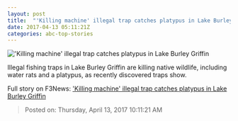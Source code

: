 ```yaml
---
layout: post
title:  "'Killing machine' illegal trap catches platypus in Lake Burley Griffin"
date: 2017-04-13 05:11:21Z
categories: abc-top-stories
---
```


!['Killing machine' illegal trap catches platypus in Lake Burley Griffin](http://www.abc.net.au/news/image/8443064-1x1-700x700.jpg)

Illegal fishing traps in Lake Burley Griffin are killing native wildlife, including water rats and a platypus, as recently discovered traps show.


Full story on F3News: ['Killing machine' illegal trap catches platypus in Lake Burley Griffin](http://www.f3nws.com/n/d3nyZ)

> Posted on: Thursday, April 13, 2017 10:11:21 AM
